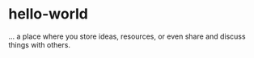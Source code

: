 # hello-world
... a place where you store ideas, resources, or even share and discuss things with others.

